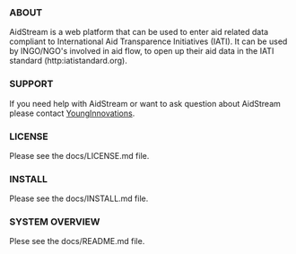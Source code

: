 ### ABOUT

AidStream is a web platform that can be used to enter aid related data compliant
to International Aid Transparence Initiatives (IATI). It can be used by INGO/NGO's
involved in aid flow, to open up their aid data in the IATI standard
(http:iatistandard.org).


### SUPPORT

If you need help with AidStream or want to ask question about AidStream please
contact [YoungInnovations](http://younginnovations.com.np).

### LICENSE

Please see the docs/LICENSE.md file.

### INSTALL

Please see the docs/INSTALL.md file.

### SYSTEM OVERVIEW

Plese see the docs/README.md file.


